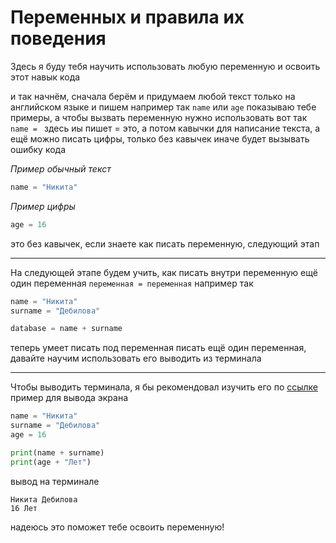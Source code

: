 # Переменных и правила их поведения

Здесь я буду тебя научить использовать любую переменную и освоить этот навык кода

и так начнём, сначала берём и придумаем любой текст только на английском языке и пишем например так `name` или `age` показываю тебе примеры, а чтобы вызвать переменную нужно использовать вот так `name = ` здесь иы пишет = это, а потом кавычки для написание текста, а ещё можно писать цифры, только без кавычек иначе будет вызывать ошибку кода

_Пример обычный текст_
```python
name = "Никита"
```
_Пример цифры_
```python
age = 16
```
это без кавычек, если знаете как писать переменную, следующий этап
***
На следующей этапе будем учить, как писать внутри переменную ещё один переменная `переменная = переменная` например так
```python
name = "Никита"
surname = "Дебилова"

database = name + surname
```
теперь умеет писать под переменная писать ещё один переменная, давайте научим использовать его выводить из терминала
***
Чтобы выводить терминала, я бы рекомендовал изучить его по [ссылке](test.md)
пример для вывода экрана
```python
name = "Никита"
surname = "Дебилова"
age = 16

print(name + surname)
print(age + "Лет")
```
вывод на терминале
```ternimal
Никита Дебилова
16 Лет
```
надеюсь это поможет тебе освоить переменную!
